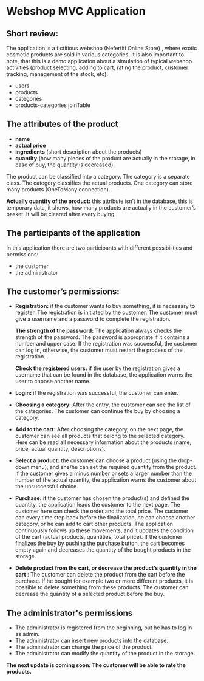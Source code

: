 # Webshop MVC Application
 
## Short review:
The application is a fictitious webshop (Nefertiti Online Store) , where exotic cosmetic products are sold in various categories. It is also important to note, that this is a demo application about a simulation of typical webshop activities (product selecting, adding to cart, rating the product, customer tracking, management of the stock, etc).

* users
* products
* categories
* products-categories joinTable

 
## The attributes of the product
 
* **name**
* **actual price**
* **ingredients** (short description about the products)
* **quantity** (how many pieces of the product are actually in the storage, in case of buy, the quantity is decreased).
 
The product can be classified into a category. The category is a separate class. The category classifies the actual products. One category can store many products (OneToMany connection). 
 
**Actually quantity of the product:** this attribute isn’t in the database, this is temporary data, it shows, how many products are actually in the customer’s basket. It will be cleared after every buying.  
 
## The participants of the application
 
In this application there are two participants with different possibilities and permissions:
* the customer
* the administrator
 
## The customer’s permissions:
 
* **Registration:** if the customer wants to buy something, it is necessary to register. The registration is initiated by the customer. The customer must give a username and a password to complete the registration.

    **The strength of the password:** The application always checks the strength of the password. The password is appropriate if it contains a number and upper case. If the registration was successful, the customer can log in, otherwise, the customer must restart the process of the registration.

    **Check the registered users:** if the user by the registration gives a username that can be found in the database, the application warns the user to choose another name.

* **Login:** if the registration was successful, the customer can enter.
* **Choosing a category:** After the entry, the customer can see the list of the categories. The customer can continue the buy by choosing a category.
* **Add to the cart:** After choosing the category, on the next page, the customer can see all products that belong to the selected category. Here can be read all necessary information about the products (name, price, actual quantity, descriptions).
* **Select a product:** the customer can choose a product (using the drop-down menu), and she/he can set the required quantity from the product. If the customer gives a minus number or sets a larger number than the number of the actual quantity, the application warns the customer about the unsuccessful choice.
 
* **Purchase:** if the customer has chosen the product(s) and defined the quantity, the application leads the customer to the next page. The customer here can check the order and the total price. The customer can every time step back before the finalization, he can choose another category, or he can add to cart other products.
The application continuously follows up these movements, and it updates the condition of the cart (actual products, quantities, total price).
If the customer finalizes the buy by pushing the purchase button, the cart becomes empty again and decreases the quantity of the bought products in the storage. 
 
* **Delete product from the cart, or decrease the product’s quantity in the cart** : The customer can delete the product from the cart before the purchase. If he bought for example two or more different products, it is possible to delete something from these products. The customer can decrease the quantity of a selected product before the buy.

## The administrator's permissions
 
* The administrator is registered from the beginning, but he has to log in as admin.
* The administrator can insert new products into the database.
* The administrator can change the price of the product.
* The administrator can modify the quantity of the product in the storage.

**The next update is coming soon: The customer will be able to rate the products.**

